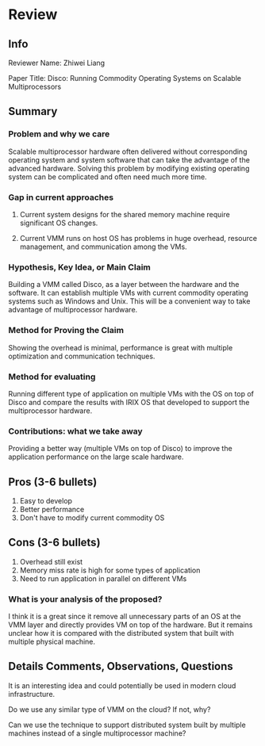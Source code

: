 # Review

## Info

Reviewer Name: Zhiwei Liang

Paper Title: Disco: Running Commodity Operating Systems on Scalable Multiprocessors

## Summary

### Problem and why we care

Scalable multiprocessor hardware often delivered without corresponding operating system and system software that can take the advantage of the advanced hardware. Solving this problem by modifying existing operating system can be complicated and often need much more time.

### Gap in current approaches

1. Current system designs for the shared memory machine require significant OS changes.

2. Current VMM runs on host OS has problems in huge overhead, resource management, and communication among the VMs.


### Hypothesis, Key Idea, or Main Claim

Building a VMM called Disco, as a layer between the hardware and the software. It can establish multiple VMs with current commodity operating systems such as Windows and Unix. This will be a convenient way to take advantage of multiprocessor hardware.

### Method for Proving the Claim

Showing the overhead is minimal, performance is great with multiple optimization and communication techniques.

### Method for evaluating

Running different type of application on multiple VMs with the OS on top of Disco and compare the results with IRIX OS that developed to support the multiprocessor hardware.

### Contributions: what we take away

Providing a better way (multiple VMs on top of Disco) to improve the application performance on the large scale hardware.

## Pros (3-6 bullets)

1. Easy to develop
2. Better performance
3. Don't have to modify current commodity OS

## Cons (3-6 bullets)

1. Overhead still exist
2. Memory miss rate is high for some types of application
3. Need to run application in parallel on different VMs



### What is your analysis of the proposed?

I think it is a great since it remove all unnecessary parts of an OS at the VMM layer and directly provides VM on top of the hardware. But it remains unclear how it is compared with the distributed system that built with multiple physical machine.

## Details Comments, Observations, Questions

It is an interesting idea and could potentially be used in modern cloud infrastructure.

Do we use any similar type of VMM on the cloud? If not, why?

Can we use the technique to support distributed system built by multiple machines instead of a single multiprocessor machine?
